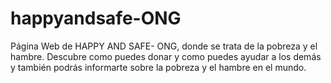 # happyandsafe-ONG
Página Web de HAPPY AND SAFE- ONG, donde se trata de la pobreza y el hambre. Descubre como puedes donar y como puedes ayudar a los demás y también podrás informarte sobre la pobreza y el hambre en el mundo.
